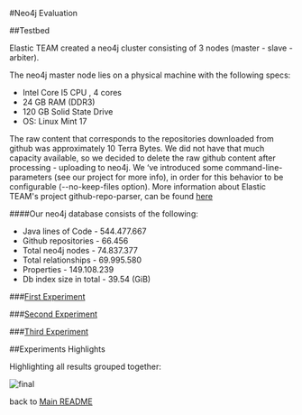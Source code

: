#Neo4j Evaluation

##Testbed

Elastic TEAM created a neo4j cluster consisting of 3 nodes (master - slave - arbiter).

The neo4j master node lies on a physical machine with the following specs:
* Intel Core I5 CPU , 4 cores
* 24 GB RAM (DDR3)
* 120 GB Solid State Drive
* OS: Linux Mint 17


The raw content that corresponds to the repositories downloaded from github was approximately 10 Terra Bytes. We did not have that much capacity available, so we decided to delete the raw github content after processing - uploading to neo4j. We ‘ve introduced some command-line-parameters (see our  project for more info), in order for this behavior to be configurable (--no-keep-files option). More information about Elastic TEAM's project github-repo-parser, can be found [here](https://github.com/ElasticThree/Neo4j_vs_Titan.git)

####Our neo4j database consists of the following:

- Java lines of Code - 544.477.667  
- Github repositories - 66.456  
- Total neo4j nodes - 74.837.377  
- Total relationships - 69.995.580   
- Properties - 149.108.239  
- Db index size in total - 39.54  (GiB)   



###[First Experiment](https://github.com/ElasticThree/Neo4j_vs_Titan/tree/master/Evaluation/first)

###[Second Experiment](https://github.com/ElasticThree/Neo4j_vs_Titan/tree/master/Evaluation/second)

###[Third Experiment](https://github.com/ElasticThree/Neo4j_vs_Titan/tree/master/Evaluation/third)

##Experiments Highlights

Highlighting all results grouped together:

![final](https://cloud.githubusercontent.com/assets/11991105/20261194/716df9f2-aa65-11e6-9110-6c9743332097.png)

back to [Main README](https://github.com/ElasticThree/Neo4j_vs_Titan)

